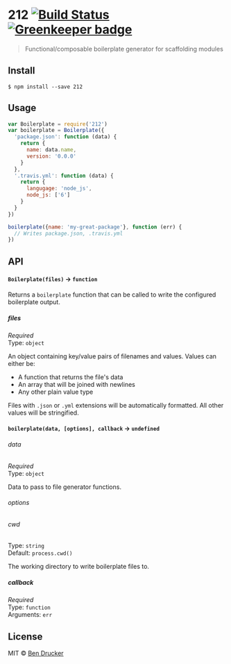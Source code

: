 # 212 [![Build Status](https://travis-ci.org/bendrucker/212.svg?branch=master)](https://travis-ci.org/bendrucker/212) [![Greenkeeper badge](https://badges.greenkeeper.io/bendrucker/212.svg)](https://greenkeeper.io/)

> Functional/composable boilerplate generator for scaffolding modules


## Install

```
$ npm install --save 212
```


## Usage

```js
var Boilerplate = require('212')
var boilerplate = Boilerplate({
  'package.json': function (data) {
    return {
      name: data.name,
      version: '0.0.0'
    }
  },
  '.travis.yml': function (data) {
    return {
      langugage: 'node_js',
      node_js: ['6']
    }
  }
})

boilerplate({name: 'my-great-package'}, function (err) {
  // Writes package.json, .travis.yml
})
```

## API

#### `Boilerplate(files)` -> `function`

Returns a `boilerplate` function that can be called to write the configured boilerplate output.

##### files

*Required*  
Type: `object`

An object containing key/value pairs of filenames and values. Values can either be:

* A function that returns the file's data
* An array that will be joined with newlines
* Any other plain value type

Files with `.json` or `.yml` extensions will be automatically formatted. All other values will be stringified.

#### `boilerplate(data, [options], callback` -> `undefined`

###### data

*Required*  
Type: `object`

Data to pass to file generator functions.

###### options

###### cwd

Type: `string`  
Default: `process.cwd()`

The working directory to write boilerplate files to.

##### callback

*Required*  
Type: `function`  
Arguments: `err` 


## License

MIT © [Ben Drucker](http://bendrucker.me)
